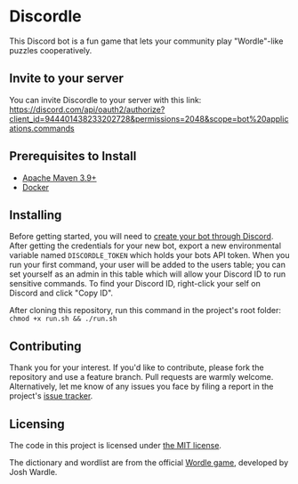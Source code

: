 # Discordle
This Discord bot is a fun game that lets your community play "Wordle"-like puzzles cooperatively.

## Invite to your server
You can invite Discordle to your server with this link:
https://discord.com/api/oauth2/authorize?client_id=944401438233202728&permissions=2048&scope=bot%20applications.commands

## Prerequisites to Install

* [Apache Maven 3.9+](https://maven.apache.org/download.cgi)
* [Docker](https://docs.docker.com/install/)

## Installing

Before getting started, you will need to [create your bot through Discord](https://discordapp.com/developers/applications/me).
After getting the credentials for your new bot, export a new environmental variable named `DISCORDLE_TOKEN` which
holds your bots API token. When you run your first command, your user will be added to the users table; you can
set yourself as an admin in this table which will allow your Discord ID to run sensitive commands. 
To find your Discord ID, right-click your self on Discord and click "Copy ID".

After cloning this repository, run this command in the project's root folder: `chmod +x run.sh && ./run.sh`

## Contributing

Thank you for your interest. If you'd like to contribute, please fork the repository and use a feature
branch. Pull requests are warmly welcome. Alternatively, let me know of any issues you face by filing a
report in the project's [issue tracker](https://github.com/ChristianLowe/Discordle/issues).

## Licensing

The code in this project is licensed under [the MIT license](https://tldrlegal.com/license/mit-license).

The dictionary and wordlist are from the official [Wordle game](https://www.nytimes.com/games/wordle/index.html),
developed by Josh Wardle.
